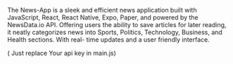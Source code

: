 The News-App is a sleek and efficient news application built with JavaScript, React, React Native, Expo, Paper, and 
powered by the NewsData.io API. Offering users the ability to save articles for later reading, it 
neatly categorizes news into Sports, Politics, Technology, Business, and Health sections. With real- time updates and a user friendly interface.

( Just replace Your api key in main.js)
